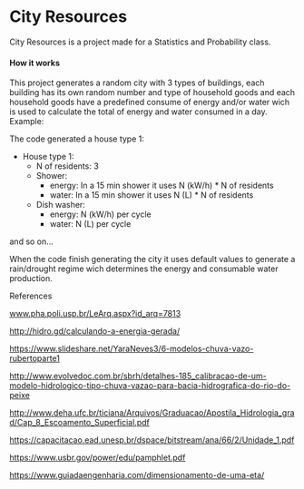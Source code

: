 # City Resources

City Resources is a project made for a Statistics and Probability class.

#### How it works

This project generates a random city with 3 types of buildings, each building has its own random number and type of household goods and each household goods have a predefined consume of energy and/or water wich is used to calculate the total of energy and water consumed in a day. Example:

The code generated a house type 1:

- House type 1:
    - N of residents: 3
    - Shower:
        - energy: In a 15 min shower it uses N (kW/h) * N of residents
        - water: In a 15 min shower it uses N (L) * N of residents
    - Dish washer:
        - energy: N (kW/h) per cycle
        - water: N (L) per cycle

and so on...

When the code finish generating the city it uses default values to generate a rain/drought regime wich determines the energy and consumable water production. 


References

www.pha.poli.usp.br/LeArq.aspx?id_arq=7813

http://hidro.gd/calculando-a-energia-gerada/

https://www.slideshare.net/YaraNeves3/6-modelos-chuva-vazo-rubertoparte1

http://www.evolvedoc.com.br/sbrh/detalhes-185_calibracao-de-um-modelo-hidrologico-tipo-chuva-vazao-para-bacia-hidrografica-do-rio-do-peixe

http://www.deha.ufc.br/ticiana/Arquivos/Graduacao/Apostila_Hidrologia_grad/Cap_8_Escoamento_Superficial.pdf

https://capacitacao.ead.unesp.br/dspace/bitstream/ana/66/2/Unidade_1.pdf

https://www.usbr.gov/power/edu/pamphlet.pdf

https://www.guiadaengenharia.com/dimensionamento-de-uma-eta/
